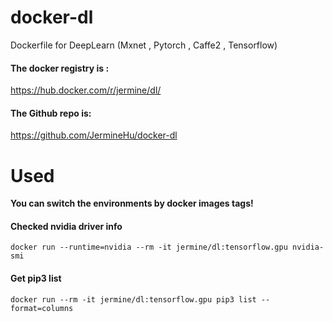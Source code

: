 # docker-dl
Dockerfile for DeepLearn (Mxnet , Pytorch , Caffe2 , Tensorflow)

#### The docker registry is :
https://hub.docker.com/r/jermine/dl/

#### The Github repo is:
https://github.com/JermineHu/docker-dl

# Used
**You can switch the environments by docker images tags!**
#### Checked nvidia driver info 
```
docker run --runtime=nvidia --rm -it jermine/dl:tensorflow.gpu nvidia-smi
```
#### Get pip3 list
```
docker run --rm -it jermine/dl:tensorflow.gpu pip3 list --format=columns
```


